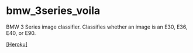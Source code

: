 # bmw_3series_voila
BMW 3 Series image classifier. 
Classifies whether an image is an E30, E36, E40, or E90.

[[Heroku]](https://bmw-3-series-classifier.herokuapp.com/)
